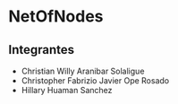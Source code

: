# NetOfNodes
## Integrantes
- Christian Willy Aranibar Solaligue
- Christopher Fabrizio Javier Ope Rosado
- Hillary Huaman Sanchez
